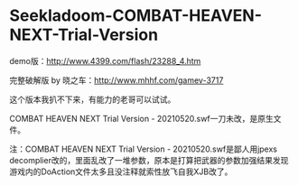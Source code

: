# Seekladoom-COMBAT-HEAVEN-NEXT-Trial-Version

demo版：http://www.4399.com/flash/23288_4.htm

完整破解版 by 晓之车：http://www.mhhf.com/gamev-3717

这个版本我扒不下来，有能力的老哥可以试试。


COMBAT HEAVEN NEXT Trial Version - 20210520.swf一刀未改，是原生文件。

注：COMBAT HEAVEN NEXT Trial Version - 20210520.swf是鄙人用jpexs decomplier改的，里面乱改了一堆参数，原本是打算把武器的参数加强结果发现游戏内的DoAction文件太多且没注释就索性放飞自我XJB改了。
